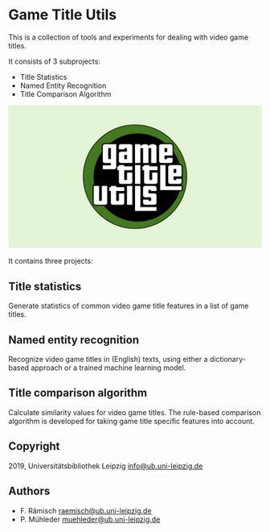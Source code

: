# Game Title Utils

This is a collection of tools and experiments for dealing with video game titles.

It consists of 3 subprojects:

- Title Statistics
- Named Entity Recognition
- Title Comparison Algorithm

![game title utils logo](assets/game_title_utils_header.png?raw=true "game title utils")

It contains three projects:

## Title statistics

Generate statistics of common video game title features in a list of game titles.

## Named entity recognition

Recognize video game titles in (English) texts, using either a dictionary-based approach or a trained machine learning model.

## Title comparison algorithm

Calculate similarity values for video game titles. The rule-based comparison algorithm is developed for taking game title specific features into account.

## Copyright
2019, Universitätsbibliothek Leipzig <info@ub.uni-leipzig.de>

## Authors

- F. Rämisch <raemisch@ub.uni-leipzig.de>
- P. Mühleder <muehleder@ub.uni-leipzig.de>
